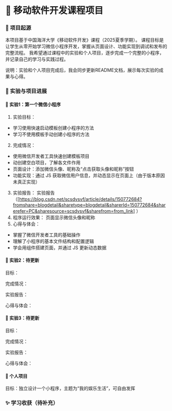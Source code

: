 # 📱 移动软件开发课程项目
### 🌟 项目起源

本项目基于中国海洋大学《移动软件开发》课程（2025夏季学期）。
课程目标是让学生从零开始学习微信小程序开发，掌握从页面设计、功能实现到调试和发布的完整流程。
我希望通过课程中的实验和个人项目，逐步完成一个完整的小程序，并记录自己的学习与实践过程。

说明：实验和个人项目完成后，我会同步更新README文档，展示每次实验的成果与心得。

### 🧩 实验与项目进展
#### 🚩 实验1：第一个微信小程序
1. 实验目标：
- 学习使用快速启动模板创建小程序的方法
- 学习不使用模板手动创建小程序的方法
2. 完成情况：
- 使用微信开发者工具快速创建模板项目
- 动创建空白项目，了解各文件作用
- 页面设计：添加微信头像、昵称及“点击获取头像和昵称”按钮
- 功能实现：通过 JS 获取微信用户信息，并动态显示在页面上（由于版本原因未真正实现）
3. 实验报告：
实验报告（[https://blog.csdn.net/scsdvsvf/article/details/150772684?fromshare=blogdetail&sharetype=blogdetail&sharerId=150772684&sharerefer=PC&sharesource=scsdvsvf&sharefrom=from_link]
）
4. 程序运行效果：
页面显示微信头像和昵称
5. 心得与体会：
- 掌握了微信开发者工具的基础操作
- 理解了小程序的基本文件结构和配置逻辑
- 学会用组件搭建页面，并通过 JS 更新动态数据

#### 🚩 实验2：待更新

目标：

完成情况：

实验报告：

心得与体会：

#### 🚩 实验3：待更新

目标：

完成情况：

实验报告：

心得与体会：

#### 🚀 个人项目

目标：独立设计一个小程序，主题为“我的娱乐生活”，可自由发挥


### ✨ 学习收获（待补充）

